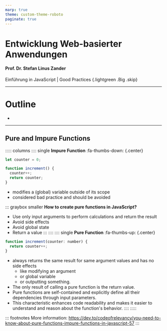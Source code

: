 ```yaml
---
marp: true
theme: custom-theme-roboto
paginate: true
---
```

<style>
/**
 * @theme enable-all-auto-scaling
 * @auto-scaling true
 */

/* @import 'default'; */
/* @import url('user-theme2.css'); */
</style>



<!-- marp --engine ./engine.js --watch --theme-set custom-theme-roboto.css -- --allow-local-files good_practices.md -->
<!-- marp --pdf --allow-local-files --engine ./engine.js --theme-set custom-theme-roboto.css -- good_practices.md -->



# Entwicklung Web-basierter Anwendungen

#### Prof. Dr. Stefan Linus Zander 

Einführung in JavaScript | Good Practices  {.lightgreen .Big .skip}


---
<!-- header: Overview -->
<!-- footer: Entwicklung Web-basierter Anwendungen | Einführung in JavaScript – Good Practices | Prof. Dr. Stefan Zander | Hochschule Darmstadt – University of Applied Sciences -->

# Outline

- 


---
<!-- header: TBA -->
## Pure and Impure Functions

::::: columns
:::: single
**Impure Function** :fa-thumbs-down: {.center}

```js
let counter = 0;

function increment() {
  counter++;
  return counter;
}
```

- modifies a (global) variable outside of its scope
- considered bad practice and should be avoided

::: graybox smaller
**How to create pure functions in JavaScript?**

- Use only input arguments to perform calculations and return the result
- Avoid side effects 
- Avoid global state
- Return a value
:::
::::
:::: single
**Pure Function** :fa-thumbs-up: {.center}
```js
function increment(counter: number) {
  return counter++;
}
```

- always returns the same result for same argument values and has no side effects  
  - like modifying an argument 
  - or global variable 
  - or outputting something. 
- The only result of calling a pure function is the return value.
- Pure functions are self-contained and explicitly define all their dependencies through input parameters. 
- This characteristic enhances code readability and makes it easier to understand and reason about the function's behavior.
::::
:::::

::: footnotes
More information: https://dev.to/codeofrelevancy/you-need-to-know-about-pure-functions-impure-functions-in-javascript-57
:::